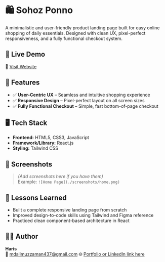 # 🛍️ Sohoz Ponno

A minimalistic and user-friendly product landing page built for easy online shopping of daily essentials. Designed with clean UX, pixel-perfect responsiveness, and a fully functional checkout system.

## 🚀 Live Demo

🔗 [Visit Website](https://sohoz-ponno.netlify.app)

## 📌 Features

- ✅ **User-Centric UX** – Seamless and intuitive shopping experience  
- ✅ **Responsive Design** – Pixel-perfect layout on all screen sizes  
- ✅ **Fully Functional Checkout** – Simple, fast bottom-of-page checkout

## 🖥️ Tech Stack

- **Frontend:** HTML5, CSS3, JavaScript  
- **Framework/Library:** React.js  
- **Styling:** Tailwind CSS

## 📸 Screenshots

> *(Add screenshots here if you have them)*  
> Example: `![Home Page](./screenshots/home.png)`

## 🧠 Lessons Learned

- Built a complete responsive landing page from scratch
- Improved design-to-code skills using Tailwind and Figma reference
- Practiced clean component-based architecture in React


## 🙋‍♂️ Author

**Haris**  
📧 [mdalimuzzaman437@gmail.com](mailto:mdalimuzzaman437@gmail.com) 
🌐 [Portfolio or LinkedIn link here](https://alimuzzaman-haris.netlify.app/)

